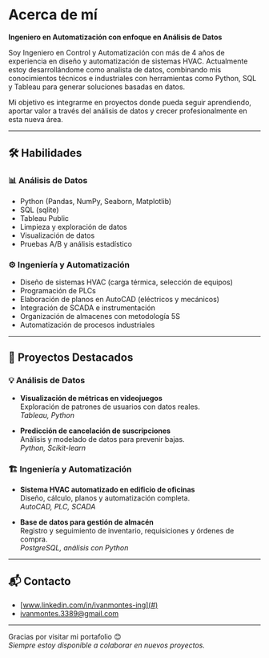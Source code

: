 # Acerca de mí

**Ingeniero en Automatización con enfoque en Análisis de Datos**

Soy Ingeniero en Control y Automatización con más de 4 años de experiencia en diseño y automatización de sistemas HVAC. Actualmente estoy desarrollándome como analista de datos, combinando mis conocimientos técnicos e industriales con herramientas como Python, SQL y Tableau para generar soluciones basadas en datos.

Mi objetivo es integrarme en proyectos donde pueda seguir aprendiendo, aportar valor a través del análisis de datos y crecer profesionalmente en esta nueva área.

---

## 🛠 Habilidades

### 📊 Análisis de Datos  
- Python (Pandas, NumPy, Seaborn, Matplotlib)  
- SQL (sqlite)  
- Tableau Public  
- Limpieza y exploración de datos  
- Visualización de datos  
- Pruebas A/B y análisis estadístico    

### ⚙️ Ingeniería y Automatización  
- Diseño de sistemas HVAC (carga térmica, selección de equipos)  
- Programación de PLCs  
- Elaboración de planos en AutoCAD (eléctricos y mecánicos)  
- Integración de SCADA e instrumentación  
- Organización de almacenes con metodología 5S  
- Automatización de procesos industriales  

---

## 📁 Proyectos Destacados

### 💡 Análisis de Datos    

- **Visualización de métricas en videojuegos**  
  Exploración de patrones de usuarios con datos reales.  
  _Tableau, Python_  

- **Predicción de cancelación de suscripciones**  
  Análisis y modelado de datos para prevenir bajas.  
  _Python, Scikit-learn_

### 🏗 Ingeniería y Automatización  
- **Sistema HVAC automatizado en edificio de oficinas**  
  Diseño, cálculo, planos y automatización completa.  
  _AutoCAD, PLC, SCADA_  

- **Base de datos para gestión de almacén**  
  Registro y seguimiento de inventario, requisiciones y órdenes de compra.  
  _PostgreSQL, análisis con Python_

---
## 📬 Contacto

- [www.linkedin.com/in/ivanmontes-ing](#)
- [ivanmontes.3389@gmail.com](#)
---

Gracias por visitar mi portafolio 😊  
*Siempre estoy disponible a colaborar en nuevos proyectos.*

